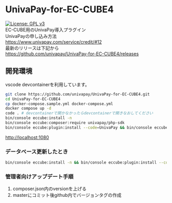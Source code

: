 # UnivaPay-for-EC-CUBE4

[![License: GPL v3](https://img.shields.io/badge/License-GPLv3-blue.svg)](https://www.gnu.org/licenses/gpl-3.0)  
EC-CUBE用のUnivaPay導入プラグイン  
UnivaPayの申し込み方法  
<https://www.univapay.com/service/credit/#12>  
最新のリリースは下記から  
<https://github.com/univapay/UnivaPay-for-EC-CUBE4/releases>

## 開発環境

vscode devcontainerを利用しています。

```sh
git clone https://github.com/univapay/UnivaPay-for-EC-CUBE4.git
cd UnivaPay-for-EC-CUBE4
cp docker-compose.sample.yml docker-compose.yml
docker compose up -d
code . # devcontainerで開かなかったらdevcontainerで開きなおしてください
bin/console eccube:install -n
bin/console eccube:composer:require univapay/php-sdk
bin/console eccube:plugin:install --code=UnivaPay && bin/console eccube:plugin:enable --code=UnivaPay && bin/console cache:clear
```

<http://localhost:1080>

### データベース更新したとき

```sh
bin/console eccube:install -n && bin/console eccube:plugin:install --code=UnivaPay && bin/console eccube:plugin:enable --code=UnivaPay
```

### 管理者向けアップデート手順

1. composer.json内のversionを上げる
2. masterにコミット後github内でバージョンタグの作成
